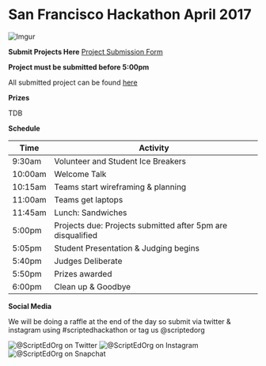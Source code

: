 # San Francisco Hackathon April 2017
![Imgur](http://i.imgur.com/QOv1t3n.gif)

**Submit Projects Here**
[Project Submission Form](https://goo.gl/forms/xyELC2F1QniFd6Rw1)

**Project must be submitted before 5:00pm**


All submitted project can be found [here](https://docs.google.com/spreadsheets/d/1WmpA-rSj55cCDuPvH3QCEkqC766Ol-D4hNYs3kcAsdI/edit#gid=1633102332)

**Prizes**

TDB


**Schedule**

Time                | Activity         
--------------------|------------------
9:30am              | Volunteer and Student Ice Breakers   
10:00am             | Welcome Talk    
10:15am             | Teams start wireframing & planning      
11:00am             | Teams get laptops  
11:45am             | Lunch: Sandwiches   
5:00pm              | Projects due: Projects submitted after 5pm are disqualified
5:05pm              | Student Presentation & Judging begins
5:40pm              | Judges Deliberate  
5:50pm              | Prizes awarded 
6:00pm              | Clean up & Goodbye


**Social Media**

We will be doing a raffle at the end of the day so submit via twitter & instagram using #scriptedhackathon or tag us @scriptedorg

![@ScriptEdOrg on Twitter](http://i.imgur.com/M3ofIpW.jpg) ![@ScriptEdOrg on Instagram](http://i.imgur.com/jYKXOgJ.jpg) ![@ScriptEdOrg on Snapchat](http://i.imgur.com/Y7kWLen.jpg)


